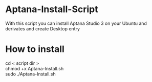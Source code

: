 Aptana-Install-Script
=====================

With this script you can install Aptana Studio 3 on your Ubuntu and derivates and create Desktop entry


How to install
======================

  cd < script dir >   
  chmod +x Aptana-Install.sh   
  sudo ./Aptana-Install.sh 

